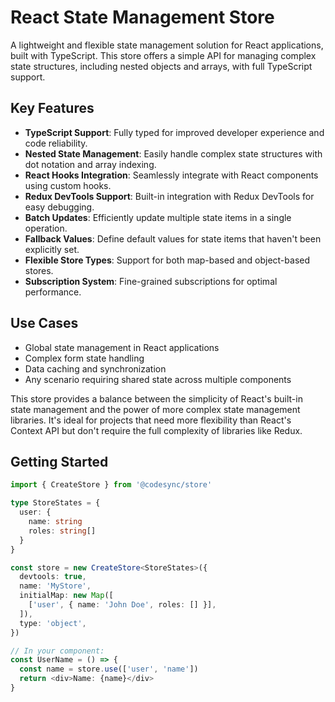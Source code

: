 # React State Management Store

A lightweight and flexible state management solution for React applications, built with TypeScript. This store offers a simple API for managing complex state structures, including nested objects and arrays, with full TypeScript support.

## Key Features

- **TypeScript Support**: Fully typed for improved developer experience and code reliability.
- **Nested State Management**: Easily handle complex state structures with dot notation and array indexing.
- **React Hooks Integration**: Seamlessly integrate with React components using custom hooks.
- **Redux DevTools Support**: Built-in integration with Redux DevTools for easy debugging.
- **Batch Updates**: Efficiently update multiple state items in a single operation.
- **Fallback Values**: Define default values for state items that haven't been explicitly set.
- **Flexible Store Types**: Support for both map-based and object-based stores.
- **Subscription System**: Fine-grained subscriptions for optimal performance.

## Use Cases

- Global state management in React applications
- Complex form state handling
- Data caching and synchronization
- Any scenario requiring shared state across multiple components

This store provides a balance between the simplicity of React's built-in state management and the power of more complex state management libraries. It's ideal for projects that need more flexibility than React's Context API but don't require the full complexity of libraries like Redux.

## Getting Started

```typescript
import { CreateStore } from '@codesync/store'

type StoreStates = {
  user: {
    name: string
    roles: string[]
  }
}

const store = new CreateStore<StoreStates>({
  devtools: true,
  name: 'MyStore',
  initialMap: new Map([
    ['user', { name: 'John Doe', roles: [] }],
  ]),
  type: 'object',
})

// In your component:
const UserName = () => {
  const name = store.use(['user', 'name'])
  return <div>Name: {name}</div>
}
```
